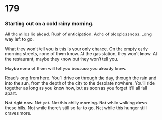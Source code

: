 # 179

### Starting out on a cold rainy morning.

All the miles lie ahead. Rush of anticipation. Ache of sleeplessness. Long way left to go.

What they won’t tell you is this is your only chance. On the empty early morning streets, none of them know. At the gas station, they won’t know. At the restaurant, maybe they know but they won’t tell you. 

Maybe none of them will tell you because you already know. 

Road’s long from here. You’ll drive on through the day, through the rain and into the sun, from the depth of the city to the desolate nowhere. You’ll ride together as long as you know how, but as soon as you forget it’ll all fall apart.

Not right now. Not yet. Not this chilly morning. Not while walking down these hills. Not while there’s still so far to go. Not while this hunger still craves more.


